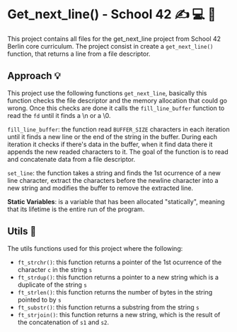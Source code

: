 # Get_next_line() - School 42 ✍️ 💻 📝

This project contains all files for the get_next_line project from School 42 Berlin core curriculum. The project consist in create a `get_next_line()` function, that returns a line from a file descriptor. 


## Approach 💡

This project use the following functions `get_next_line`, basically this function checks the file descriptor and the memory allocation that could go wrong. Once this checks are done it calls the `fill_line_buffer` function to read the `fd` until it finds a \n or a \0. 

`fill_line_buffer`: the function read `BUFFER_SIZE` characters in each iteration until it finds a new line or the end of the string in the buffer. During each iteration it checks if there's data in the buffer, when it find data there it appends the new readed characters to it. The goal of the function is to read and concatenate data from a file descriptor.  
 
`set_line`: the function takes a string and finds the 1st ocurrence of a new line character, extract the characters before the newline character into a new string and modifies the buffer to remove the extracted line. 

**Static Variables**: is a variable that has been allocated "statically", meaning that its lifetime is the entire run of the program. 

## Utils 🔮

The utils functions used for this project where the following: 

* `ft_strchr()`: this function returns a pointer of the 1st ocurrence of the character `c` in the string `s`
* `ft_strdup()`: this function returns a pointer to a new string which is a duplicate of the string `s`
* `ft_strlen()`: this function returns the number of bytes in the string pointed to by `s`
* `ft_substr()`: this function returns a substring from the string `s` 
* `ft_strjoin()`: this function returns a new string, which is the result of the concatenation of `s1` and `s2`.